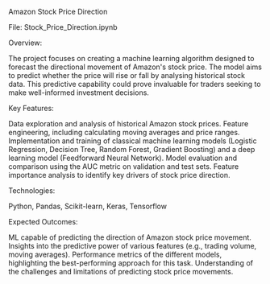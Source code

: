 Amazon Stock Price Direction

File: Stock_Price_Direction.ipynb

Overview: 

The project focuses on creating a machine learning algorithm designed to forecast the directional movement of Amazon's stock price. The model aims to predict whether the price will rise or fall by analysing historical stock data. This predictive capability could prove invaluable for traders seeking to make well-informed investment decisions.

Key Features:

Data exploration and analysis of historical Amazon stock prices.
Feature engineering, including calculating moving averages and price ranges.
Implementation and training of classical machine learning models (Logistic Regression, Decision Tree, Random Forest, Gradient Boosting) and a deep learning model (Feedforward Neural Network).
Model evaluation and comparison using the AUC metric on validation and test sets.
Feature importance analysis to identify key drivers of stock price direction.

Technologies:

Python,
Pandas,
Scikit-learn,
Keras,
Tensorflow

Expected Outcomes:

ML capable of predicting the direction of Amazon stock price movement.
Insights into the predictive power of various features (e.g., trading volume, moving averages).
Performance metrics of the different models, highlighting the best-performing approach for this task.
Understanding of the challenges and limitations of predicting stock price movements.
